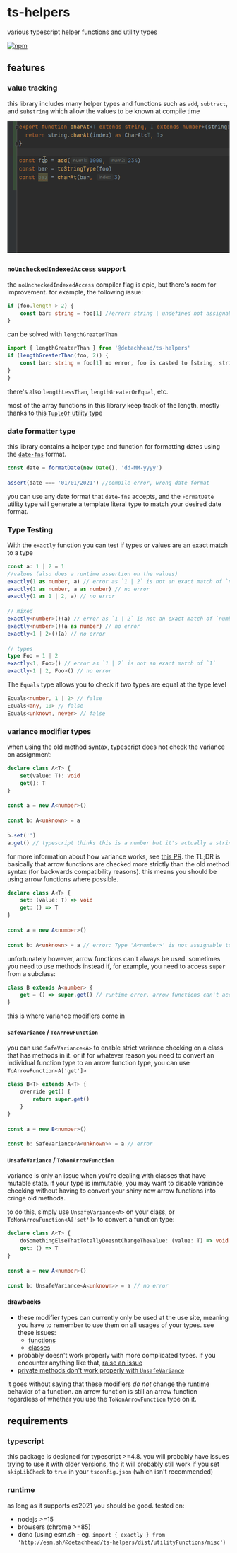 # ts-helpers

various typescript helper functions and utility types

[![npm](https://img.shields.io/npm/v/@detachhead/ts-helpers)](https://npmjs.org/@detachhead/ts-helpers)

## features

### value tracking

this library includes many helper types and functions such as `add`, `subtract`, and `substring` which allow the values
to be known at compile time

![asdf](./readme%20pics/functions.gif)

### `noUncheckedIndexedAccess` support

the `noUncheckedIndexedAccess` compiler flag is epic, but there's room for improvement. for example, the following
issue:

```ts
if (foo.length > 2) {
    const bar: string = foo[1] //error: string | undefined not assignable to string
}
```

can be solved with `lengthGreaterThan`

```ts
import { lengthGreaterThan } from '@detachhead/ts-helpers'
if (lengthGreaterThan(foo, 2)) {
    const bar: string = foo[1] no error, foo is casted to [string, string]
}
}
```

there's also `lengthLessThan`, `lengthGreaterOrEqual`, etc.

most of the array functions in this library keep track of the length, mostly thanks
to [this `TupleOf` utility type](https://github.com/microsoft/TypeScript/issues/26223#issuecomment-674514787)

### date formatter type

this library contains a helper type and function for formatting dates using
the [`date-fns`](https://date-fns.org/v2.21.1/docs/format) format.

```ts
const date = formatDate(new Date(), 'dd-MM-yyyy')

assert(date === '01/01/2021') //compile error, wrong date format
```

you can use any date format that `date-fns` accepts, and the `FormatDate` utility type will generate a template literal
type to match your desired date format.

### Type Testing

With the `exactly` function you can test if types or values are an exact match to a type

```ts
const a: 1 | 2 = 1
//values (also does a runtime assertion on the values)
exactly(1 as number, a) // error as `1 | 2` is not an exact match of `number`
exactly(1 as number, a as number) // no error
exactly(1 as 1 | 2, a) // no error

// mixed
exactly<number>()(a) // error as `1 | 2` is not an exact match of `number`
exactly<number>()(a as number) // no error
exactly<1 | 2>()(a) // no error

// types
type Foo = 1 | 2
exactly<1, Foo>() // error as `1 | 2` is not an exact match of `1`
exactly<1 | 2, Foo>() // no error
```

The `Equals` type allows you to check if two types are equal at the type level

```ts
Equals<number, 1 | 2> // false
Equals<any, 10> // false
Equals<unknown, never> // false
```

### variance modifier types

when using the old method syntax, typescript does not check the variance on assignment:

```ts
declare class A<T> {
    set(value: T): void
    get(): T
}

const a = new A<number>()

const b: A<unknown> = a

b.set('')
a.get() // typescript thinks this is a number but it's actually a string
```

for more information about how variance works, see [this PR](https://github.com/microsoft/TypeScript/pull/18654). the TL;DR is basically that arrow functions are checked more strictly than the old method syntax (for backwards compatibility reasons). this means you should be using arrow functions where possible.

```ts
declare class A<T> {
    set: (value: T) => void
    get: () => T
}

const a = new A<number>()

const b: A<unknown> = a // error: Type 'A<number>' is not assignable to type 'A<unknown>'
```

unfortunately however, arrow functions can't always be used. sometimes you need to use methods instead if, for example, you need to access `super` from a subclass:

```ts
class B extends A<number> {
    get = () => super.get() // runtime error, arrow functions can't access super
}
```

this is where variance modifiers come in

#### `SafeVariance` / `ToArrowFunction`

you can use `SafeVariance<A>` to enable strict variance checking on a class that has methods in it. or if for whatever reason you need to convert an individual function type to an arrow function type, you can use `ToArrowFunction<A['get']>`

```ts
class B<T> extends A<T> {
    override get() {
        return super.get()
    }
}

const a = new B<number>()

const b: SafeVariance<A<unknown>> = a // error
```

#### `UnsafeVariance` / `ToNonArrowFunction`

variance is only an issue when you're dealing with classes that have mutable state. if your type is immutable, you may want to disable variance checking without having to convert your shiny new arrow functions into cringe old methods.

to do this, simply use `UnsafeVariance<A>` on your class, or `ToNonArrowFunction<A['set']>` to convert a function type:

```ts
declare class A<T> {
    doSomethingElseThatTotallyDoesntChangeTheValue: (value: T) => void
    get: () => T
}

const a = new A<number>()

const b: UnsafeVariance<A<unknown>> = a // no error
```

#### drawbacks

-   these modifier types can currently only be used at the use site, meaning you have to remember to use them on all usages of your types. see these issues:
    -   [functions](https://github.com/DetachHead/ts-helpers/issues/162)
    -   [classes](https://github.com/DetachHead/ts-helpers/issues/184)
-   probably doesn't work properly with more complicated types. if you encounter anything like that, [raise an issue](https://github.com/DetachHead/ts-helpers/issues/new/choose)
-   [private methods don't work properly with `UnsafeVariance`](https://github.com/DetachHead/ts-helpers/issues/160)

it goes without saying that these modifiers _do not_ change the runtime behavior of a function. an arrow function is still an arrow function regardless of whether you use the `ToNonArrowFunction` type on it.

## requirements

### typescript

this package is designed for typescript >=4.8. you will probably have issues trying to use it with older versions, tho it will probably still work if you set `skipLibCheck` to `true` in your `tsconfig.json` (which isn't recommended)

### runtime

as long as it supports es2021 you should be good. tested on:

-   nodejs >=15
-   browsers (chrome >=85)
-   deno (using esm.sh - eg. `import { exactly } from 'http://esm.sh/@detachhead/ts-helpers/dist/utilityFunctions/misc'`)
